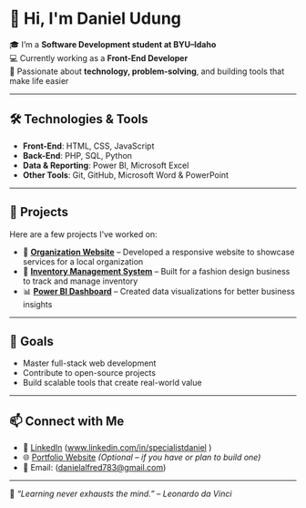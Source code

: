 # 👋 Hi, I'm Daniel Udung

🎓 I’m a **Software Development student at BYU–Idaho**  
💻 Currently working as a **Front-End Developer**  
🌱 Passionate about **technology, problem-solving**, and building tools that make life easier

---

## 🛠️ Technologies & Tools

- **Front-End**: HTML, CSS, JavaScript
- **Back-End**: PHP, SQL, Python
- **Data & Reporting**: Power BI, Microsoft Excel
- **Other Tools**: Git, GitHub, Microsoft Word & PowerPoint

---

## 💼 Projects

Here are a few projects I've worked on:

- 🔗 **[Organization Website](#)** – Developed a responsive website to showcase services for a local organization
- 🧾 **[Inventory Management System](#)** – Built for a fashion design business to track and manage inventory
- 📊 **[Power BI Dashboard](#)** – Created data visualizations for better business insights

> 

---

## 🚀 Goals

- Master full-stack web development  
- Contribute to open-source projects  
- Build scalable tools that create real-world value

---

## 📫 Connect with Me

- 🔗 [LinkedIn](#) (www.linkedin.com/in/specialistdaniel ) 
- 🌐 [Portfolio Website](#) *(Optional – if you have or plan to build one)*  
- 📧 Email: (danielalfred783@gmail.com)

---

🧠 *“Learning never exhausts the mind.” – Leonardo da Vinci*

